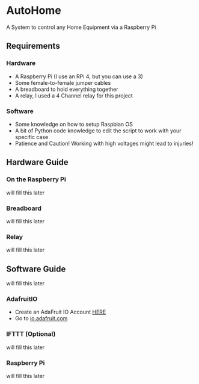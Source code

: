 # AutoHome
A System to control any Home Equipment via a Raspberry Pi

## Requirements
### Hardware
* A Raspberry Pi (I use an RPi 4, but you can use a 3)
* Some female-to-female jumper cables
* A breadboard to hold everything together
* A relay, I used a 4 Channel relay for this project
### Software
* Some knowledge on how to setup Raspbian OS
* A bit of Python code knowledge to edit the script to work with your specific case
* Patience and Caution! Working with high voltages might lead to injuries!

## Hardware Guide
### On the Raspberry Pi
will fill this later
### Breadboard
will fill this later
### Relay
will fill this later
## Software Guide
will fill this later
### AdafruitIO
* Create an AdaFruit IO Account [HERE](https://accounts.adafruit.com/)
* Go to [io.adafruit.com](io.adafruit.com)
### IFTTT (Optional)
will fill this later
### Raspberry Pi
will fill this later
